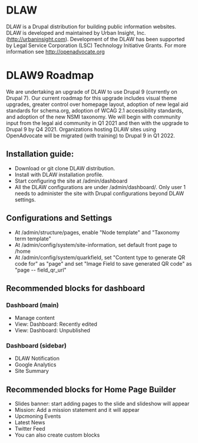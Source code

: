 # DLAW
DLAW is a Drupal distribution for building public information websites. DLAW is developed and maintained by Urban Insight, Inc. (http://urbaninsight.com). Development of the DLAW has been supported by Legal Service Corporation (LSC) Technology Initiative Grants. For more information see http://openadvocate.org

# DLAW9 Roadmap
We are undertaking an upgrade of DLAW to use Drupal 9 (currently on Drupal 7). Our current roadmap for this upgrade includes visual theme upgrades, greater control over homepage layout, adoption of new legal aid standards for schema.org, adoption of WCAG 2.1 accessibility standards, and adoption of the new NSMI taxonomy. We will begin with community input from the legal aid community in Q1 2021 and then with the upgrade to Drupal 9 by Q4 2021. Organizations hosting DLAW sites using OpenAdvocate will be migrated (with training) to Drupal 9 in Q1 2022.

## Installation guide:
- Download or git clone DLAW distribution.
- Install with DLAW installation profile.
- Start configuring the site at /admin/dashboard
- All the DLAW configurations are under /admin/dashboard/. Only user 1 needs to administer the site with Drupal configurations beyond DLAW settings.

## Configurations and Settings
- At /admin/structure/pages, enable "Node template" and "Taxonomy term template"
- At /admin/config/system/site-information, set default front page to /home
- At /admin/config/system/quarkfield, set "Content type to generate QR code for" as "page" and set "Image Field to save generated QR code" as "page -- field_qr_url"

## Recommended blocks for dashboard

### Dashboard (main)
- Manage content
- View: Dashboard: Recently edited
- View: Dashboard: Unpublished

### Dashboard (sidebar)
- DLAW Notification
- Google Analytics
- Site Summary

## Recommended blocks for Home Page Builder
- Slides banner: start adding pages to the slide and slideshow will appear
- Mission: Add a mission statement and it will appear
- Upcmoning Events
- Latest News
- Twitter Feed
- You can also create custom blocks
